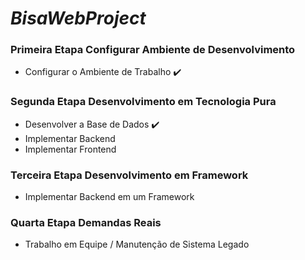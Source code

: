 # _BisaWebProject_

### **Primeira Etapa Configurar Ambiente de Desenvolvimento**

- Configurar o Ambiente de Trabalho ✔️

### **Segunda Etapa Desenvolvimento em Tecnologia Pura**

- Desenvolver a Base de Dados ✔️
- Implementar Backend 
- Implementar Frontend 


### **Terceira Etapa Desenvolvimento em Framework**

- Implementar Backend em um Framework 

### **Quarta Etapa Demandas Reais**

- Trabalho em Equipe / Manutenção de Sistema Legado
